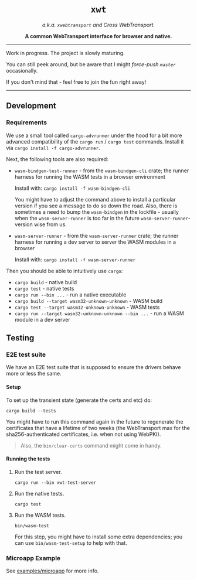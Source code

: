 <div align="center">

  <h1>
    <code>xwt</code>
  </h1>

  <p>
    <i>
      a.k.a. <code>xwebtransport</code> and Cross WebTransport.
    </i>
  </p>

  <p>
    <strong>
      A common WebTransport interface for browser and native.
    </strong>
  </p>

</div>

---

Work in progress. The project is slowly maturing.

You can still peek around, but be aware that I might *force-push `master`*
occasionally.

If you don't mind that - feel free to join the fun right away!

---

## Development

### Requirements

We use a small tool called `cargo-advrunner` under the hood for a bit more
advanced compatibility of the `cargo run` / `cargo test` commands.
Install it via `cargo install -f cargo-advrunner`.

Next, the following tools are also required:

- `wasm-bindgen-test-runner` - from the `wasm-bindgen-cli` crate;
   the runner harness for running the WASM tests in a browser environment

   Install with: `cargo install -f wasm-bindgen-cli`

   You might have to adjust the command above to install a particular version
   if you see a message to do so down the road.
   Also, there is sometimes a need to bump the `wasm-bindgen` in the lockfile -
   usually when the `wasm-server-runner` is too far in
   the future `wasm-server-runner`-version wise from us.

- `wasm-server-runner` - from the `wasm-server-runner` crate;
   the runner harness for running a dev server to server the WASM modules in
   a browser

   Install with: `cargo install -f wasm-server-runner`

Then you should be able to intuitively use `cargo`:

- `cargo build` - native build
- `cargo test` - native tests
- `cargo run --bin ...` - run a native executable
- `cargo build --target wasm32-unknown-unknown` - WASM build
- `cargo test --target wasm32-unknown-unknown` - WASM tests
- `cargo run --target wasm32-unknown-unknown --bin ...` - run a WASM module in a dev server

## Testing

### E2E test suite

We have an E2E test suite that is supposed to ensure the drivers behave more or
less the same.

#### Setup

To set up the transient state (generate the certs and etc) do:

```shell
cargo build --tests
```

You might have to run this command again in the future to regenerate
the certificates that have a lifetime of two weeks (the WebTransport max for
the sha256-authenticated certificates, i.e. when not using WebPKI).

> Also, the `bin/clear-certs` command might come in handy.

#### Running the tests

1. Run the test server.

   ```shell
   cargo run --bin xwt-test-server
   ```

2. Run the native tests.

   ```shell
   cargo test
   ```

3. Run the WASM tests.

   ```shell
   bin/wasm-test
   ```

   For this step, you might have to install some extra dependencies;
   you can use `bin/wasm-test-setup` to help with that.

### Microapp Example

See [examples/microapp](examples/microapp/) for more info.
